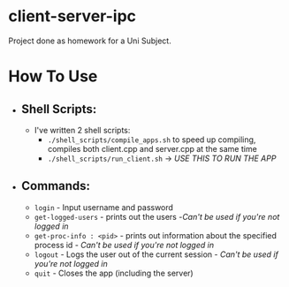 # client-server-ipc

Project done as homework for a Uni Subject.

# How To Use

- ## Shell Scripts:

  - I've written 2 shell scripts:
    - `./shell_scripts/compile_apps.sh` to speed up compiling, compiles both client.cpp and server.cpp at the same time
    - `./shell_scripts/run_client.sh` -> _USE THIS TO RUN THE APP_

- ## Commands:

  - `login` - Input username and password
  - `get-logged-users` - prints out the users -_Can't be used if you're not logged in_
  - `get-proc-info : <pid>` - prints out information about the specified process id - _Can't be used if you're not logged in_
  - `logout` - Logs the user out of the current session - _Can't be used if you're not logged in_
  - `quit` - Closes the app (including the server)
